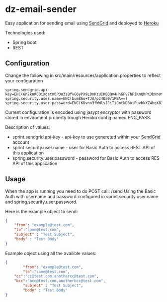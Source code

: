 # dz-email-sender

Easy application for sending email using [SendGrid](https://sendgrid.com) and deployed to [Heroku](https://heroku.com)

Technologies used:
* Spring boot
* REST

## Configuration

Change the following in src/main/resources/application.properties to reflect your configuration
```text
spring.sendgrid.api-key=ENC(6n2knRCOiXdstm0PDu3sBfvG6yPX9LDmKzUIKEQQV4HnGFv7hFiKnQMPKJbNn0t/IXvddVBeoUG+NLdsM7Ex9+pXe+Jnd01o7KRfQK4s+TQ=)
spring.security.user.name=ENC(bum86o+TJA/p24Oa9/1PBA==)
spring.security.user.password=ENC(KDvnn3fWWlsJJiTiCmtkD8oiPuvhkXZ4hqX8JKONU6k=)
```

Current configuration is encoded using jasypt encryptor with password stored in enviroment property trough Heroku config named ENC_PASS.

Description of values:
* sprint.sendgrid.api-key - api-key to use genereted within your [SendGrid](https://sendgrid.com) account
* sprint.security.user.name - user for Basic Auth to access REST API of this application
* spring.security.user.password - password for Basic Auth to access RES API of this application

## Usage

When the app is running you need to do POST call: <your-host>/send
Using the Basic Auth with username and password configured in sprint.security.user.name and spring.security.user.password.

Here is the example object to send:
```json
{
	"from": "example@test.com",
	"to":"some@test.com",
	"subject" : "Test Subject",
	"body" : "Test Body"
}
```

Example object using all the availible values:
```json
{
        "from": "example@test.com",
        "to":"some@test.com",
	"cc":"cc@test.com,anothercc@test.com",
	"bcc":"bcc@test.com,anotherbcc@test.com",
        "subject" : "Test Subject",
        "body" : "Test Body"
}
```
